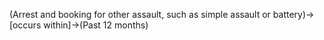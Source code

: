 (Arrest and booking for other assault, such as simple assault or battery)->[occurs within]->(Past 12 months)